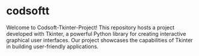 # codsoftt
Welcome to Codsoft-Tkinter-Project! This repository hosts a project developed with Tkinter, a powerful Python library for creating interactive graphical user interfaces. Our project  showcases the capabilities of Tkinter in building user-friendly applications.
